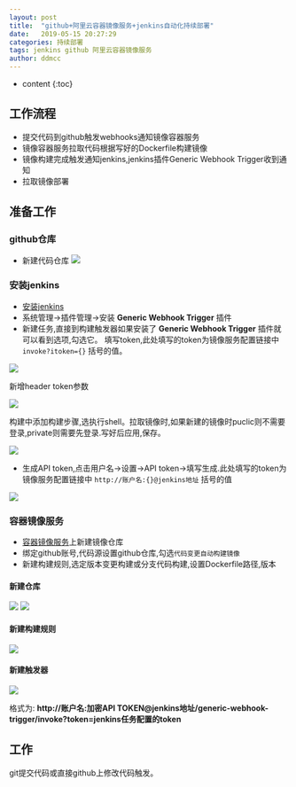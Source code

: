 ```yaml
---
layout: post
title:  "github+阿里云容器镜像服务+jenkins自动化持续部署"
date:   2019-05-15 20:27:29
categories: 持续部署
tags: jenkins github 阿里云容器镜像服务
author: ddmcc
---
```


* content
{:toc}




## 工作流程
 - 提交代码到github触发webhooks通知镜像容器服务
 - 镜像容器服务拉取代码根据写好的Dockerfile构建镜像
 - 镜像构建完成触发通知jenkins,jenkins插件Generic Webhook Trigger收到通知
 - 拉取镜像部署


## 准备工作

### github仓库
- 新建代码仓库
![](http://ww1.sinaimg.cn/large/0060GLrDgy1g32aijkcn6j30zf09574w.jpg)


### 安装jenkins
- [安装jenkins](https://ddmcc.space/2019/05/15/installing-jenkins-in-ubantu/)
- 系统管理->插件管理->安装 **Generic Webhook Trigger** 插件
- 新建任务,直接到构建触发器如果安装了 **Generic Webhook Trigger** 插件就可以看到选项,勾选它。
填写token,此处填写的token为镜像服务配置链接中 `invoke?itoken={}` 括号的值。


![](http://ww1.sinaimg.cn/large/0060GLrDgy1g32amsd7u5j30wu0o5go2.jpg)



新增header token参数


![](http://ww1.sinaimg.cn/large/0060GLrDgy1g32c1q3xl3j30zp0i1407.jpg)



构建中添加构建步骤,选执行shell。拉取镜像时,如果新建的镜像时puclic则不需要登录,private则需要先登录.写好后应用,保存。



![](http://ww1.sinaimg.cn/large/0060GLrDgy1g32b6r80rzj30ww0fejrz.jpg)


- 生成API token,点击用户名->设置->API token->填写生成.此处填写的token为镜像服务配置链接中 `http://账户名:{}@jenkins地址` 括号的值


![](http://ww1.sinaimg.cn/large/0060GLrDgy1g32awrjvt9j30wc06tt8x.jpg)



### 容器镜像服务
- [容器镜像服务](https://cr.console.aliyun.com)上新建镜像仓库
- 绑定github账号,代码源设置github仓库,勾选`代码变更自动构建镜像`
- 新建构建规则,选定版本变更构建或分支代码构建,设置Dockerfile路径,版本


#### 新建仓库
![](http://ww1.sinaimg.cn/large/0060GLrDgy1g329s4tva6j30qv0nhwfg.jpg)
![](http://ww1.sinaimg.cn/large/0060GLrDgy1g329tiatufj30r10fwq3x.jpg)

#### 新建构建规则
![](http://ww1.sinaimg.cn/large/0060GLrDgy1g32a2nr20bj30ko0g9aal.jpg)

#### 新建触发器
![](http://ww1.sinaimg.cn/large/0060GLrDgy1g32a6hsk86j30jt0dimxo.jpg)


格式为: **http://账户名:加密API TOKEN@jenkins地址/generic-webhook-trigger/invoke?token=jenkins任务配置的token**

## 工作

git提交代码或直接github上修改代码触发。

